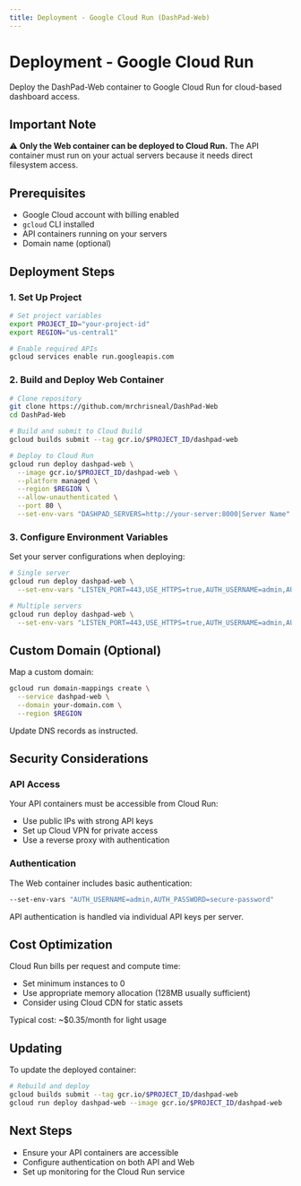 ```yaml
---
title: Deployment - Google Cloud Run (DashPad-Web)
---
```


# Deployment - Google Cloud Run

Deploy the DashPad-Web container to Google Cloud Run for cloud-based dashboard access.

## Important Note

⚠️ **Only the Web container can be deployed to Cloud Run.** The API container must run on your actual servers because it needs direct filesystem access.

## Prerequisites

- Google Cloud account with billing enabled
- `gcloud` CLI installed
- API containers running on your servers
- Domain name (optional)

## Deployment Steps

### 1. Set Up Project

```bash
# Set project variables
export PROJECT_ID="your-project-id"
export REGION="us-central1"

# Enable required APIs
gcloud services enable run.googleapis.com
```

### 2. Build and Deploy Web Container

```bash
# Clone repository
git clone https://github.com/mrchrisneal/DashPad-Web
cd DashPad-Web

# Build and submit to Cloud Build
gcloud builds submit --tag gcr.io/$PROJECT_ID/dashpad-web

# Deploy to Cloud Run
gcloud run deploy dashpad-web \
  --image gcr.io/$PROJECT_ID/dashpad-web \
  --platform managed \
  --region $REGION \
  --allow-unauthenticated \
  --port 80 \
  --set-env-vars "DASHPAD_SERVERS=http://your-server:8000|Server Name"
```

### 3. Configure Environment Variables

Set your server configurations when deploying:

```bash
# Single server
gcloud run deploy dashpad-web \
  --set-env-vars "LISTEN_PORT=443,USE_HTTPS=true,AUTH_USERNAME=admin,AUTH_PASSWORD=password,SERVER1_NAME=Home Server,SERVER1_URL=https://your-server:5555,SERVER1_KEY=your-api-key,SERVER1_SSLFINGERPRINT=your-ssl-fingerprint"

# Multiple servers
gcloud run deploy dashpad-web \
  --set-env-vars "LISTEN_PORT=443,USE_HTTPS=true,AUTH_USERNAME=admin,AUTH_PASSWORD=password,SERVER1_NAME=Server 1,SERVER1_URL=https://server1:5555,SERVER1_KEY=key1,SERVER1_SSLFINGERPRINT=fp1,SERVER2_NAME=Server 2,SERVER2_URL=https://server2:5555,SERVER2_KEY=key2,SERVER2_SSLFINGERPRINT=fp2"
```

## Custom Domain (Optional)

Map a custom domain:

```bash
gcloud run domain-mappings create \
  --service dashpad-web \
  --domain your-domain.com \
  --region $REGION
```

Update DNS records as instructed.

## Security Considerations

### API Access

Your API containers must be accessible from Cloud Run:
- Use public IPs with strong API keys
- Set up Cloud VPN for private access
- Use a reverse proxy with authentication

### Authentication

The Web container includes basic authentication:

```bash
--set-env-vars "AUTH_USERNAME=admin,AUTH_PASSWORD=secure-password"
```

API authentication is handled via individual API keys per server.

## Cost Optimization

Cloud Run bills per request and compute time:
- Set minimum instances to 0
- Use appropriate memory allocation (128MB usually sufficient)
- Consider using Cloud CDN for static assets

Typical cost: ~$0.35/month for light usage

## Updating

To update the deployed container:

```bash
# Rebuild and deploy
gcloud builds submit --tag gcr.io/$PROJECT_ID/dashpad-web
gcloud run deploy dashpad-web --image gcr.io/$PROJECT_ID/dashpad-web
```

## Next Steps

- Ensure your API containers are accessible
- Configure authentication on both API and Web
- Set up monitoring for the Cloud Run service